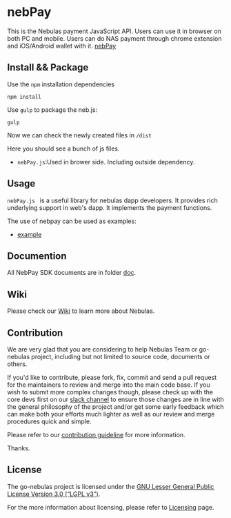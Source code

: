 # nebPay


This is the Nebulas payment JavaScript API. Users can use it in browser on both PC and mobile. Users can do NAS payment through chrome extension and iOS/Android wallet with it. [nebPay](https://github.com/nebulasio/nebPay)


## Install && Package

Use the `npm` installation dependencies

```
npm install
```

Use `gulp` to package the neb.js:

```
gulp
```

Now we can check the newly created files in `/dist`

Here you should see a bunch of js files. 

 * `nebPay.js`:Used in brower side. Including outside dependency.


## Usage
`nebPay.js ` is a useful library for nebulas dapp developers. It provides rich underlying support in web's dapp. It implements the payment functions.

The use of nebpay can be used as examples:

* [example](examples/example.html) 

## Documention

All NebPay SDK documents are in folder [doc](/doc).

## Wiki

Please check our [Wiki](https://github.com/nebulasio/wiki) to learn more about Nebulas.

## Contribution

We are very glad that you are considering to help Nebulas Team or go-nebulas project, including but not limited to source code, documents or others.

If you'd like to contribute, please fork, fix, commit and send a pull request for the maintainers to review and merge into the main code base. If you wish to submit more complex changes though, please check up with the core devs first on our [slack channel](http://nebulasio.herokuapp.com) to ensure those changes are in line with the general philosophy of the project and/or get some early feedback which can make both your efforts much lighter as well as our review and merge procedures quick and simple.

Please refer to our [contribution guideline](https://github.com/nebulasio/wiki/blob/master/contribute.md) for more information.

Thanks.

## License

The go-nebulas project is licensed under the [GNU Lesser General Public License Version 3.0 (“LGPL v3”)](https://www.gnu.org/licenses/lgpl-3.0.en.html).

For the more information about licensing, please refer to [Licensing](https://github.com/nebulasio/wiki/blob/master/licensing.md) page.

